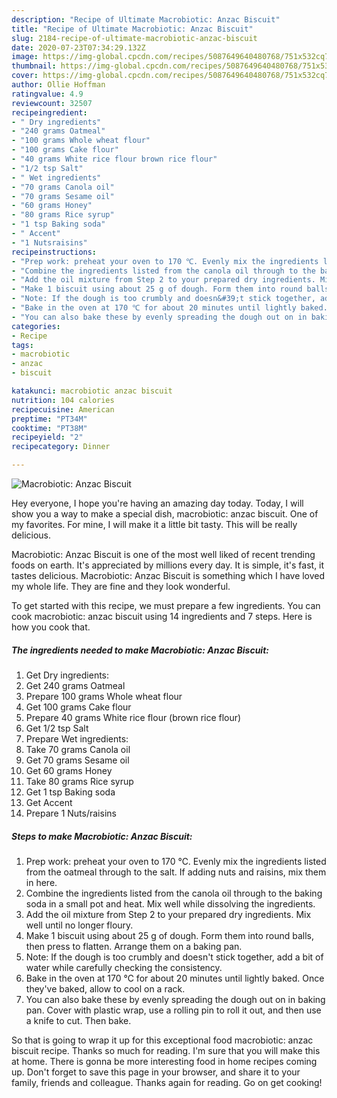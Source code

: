 ```yaml
---
description: "Recipe of Ultimate Macrobiotic: Anzac Biscuit"
title: "Recipe of Ultimate Macrobiotic: Anzac Biscuit"
slug: 2184-recipe-of-ultimate-macrobiotic-anzac-biscuit
date: 2020-07-23T07:34:29.132Z
image: https://img-global.cpcdn.com/recipes/5087649640480768/751x532cq70/macrobiotic-anzac-biscuit-recipe-main-photo.jpg
thumbnail: https://img-global.cpcdn.com/recipes/5087649640480768/751x532cq70/macrobiotic-anzac-biscuit-recipe-main-photo.jpg
cover: https://img-global.cpcdn.com/recipes/5087649640480768/751x532cq70/macrobiotic-anzac-biscuit-recipe-main-photo.jpg
author: Ollie Hoffman
ratingvalue: 4.9
reviewcount: 32507
recipeingredient:
- " Dry ingredients"
- "240 grams Oatmeal"
- "100 grams Whole wheat flour"
- "100 grams Cake flour"
- "40 grams White rice flour brown rice flour"
- "1/2 tsp Salt"
- " Wet ingredients"
- "70 grams Canola oil"
- "70 grams Sesame oil"
- "60 grams Honey"
- "80 grams Rice syrup"
- "1 tsp Baking soda"
- " Accent"
- "1 Nutsraisins"
recipeinstructions:
- "Prep work: preheat your oven to 170 ℃. Evenly mix the ingredients listed from the oatmeal through to the salt. If adding nuts and raisins, mix them in here."
- "Combine the ingredients listed from the canola oil through to the baking soda in a small pot and heat. Mix well while dissolving the ingredients."
- "Add the oil mixture from Step 2 to your prepared dry ingredients. Mix well until no longer floury."
- "Make 1 biscuit using about 25 g of dough. Form them into round balls, then press to flatten. Arrange them on a baking pan."
- "Note: If the dough is too crumbly and doesn&#39;t stick together, add a bit of water while carefully checking the consistency."
- "Bake in the oven at 170 ℃ for about 20 minutes until lightly baked. Once they&#39;ve baked, allow to cool on a rack."
- "You can also bake these by evenly spreading the dough out on in baking pan. Cover with plastic wrap, use a rolling pin to roll it out, and then use a knife to cut. Then bake."
categories:
- Recipe
tags:
- macrobiotic
- anzac
- biscuit

katakunci: macrobiotic anzac biscuit 
nutrition: 104 calories
recipecuisine: American
preptime: "PT34M"
cooktime: "PT38M"
recipeyield: "2"
recipecategory: Dinner

---
```



![Macrobiotic: Anzac Biscuit](https://img-global.cpcdn.com/recipes/5087649640480768/751x532cq70/macrobiotic-anzac-biscuit-recipe-main-photo.jpg)

Hey everyone, I hope you're having an amazing day today. Today, I will show you a way to make a special dish, macrobiotic: anzac biscuit. One of my favorites. For mine, I will make it a little bit tasty. This will be really delicious.



Macrobiotic: Anzac Biscuit is one of the most well liked of recent trending foods on earth. It's appreciated by millions every day. It is simple, it's fast, it tastes delicious. Macrobiotic: Anzac Biscuit is something which I have loved my whole life. They are fine and they look wonderful.


To get started with this recipe, we must prepare a few ingredients. You can cook macrobiotic: anzac biscuit using 14 ingredients and 7 steps. Here is how you cook that.

<!--inarticleads1-->

##### The ingredients needed to make Macrobiotic: Anzac Biscuit:

1. Get  Dry ingredients:
1. Get 240 grams Oatmeal
1. Prepare 100 grams Whole wheat flour
1. Get 100 grams Cake flour
1. Prepare 40 grams White rice flour (brown rice flour)
1. Get 1/2 tsp Salt
1. Prepare  Wet ingredients:
1. Take 70 grams Canola oil
1. Get 70 grams Sesame oil
1. Get 60 grams Honey
1. Take 80 grams Rice syrup
1. Get 1 tsp Baking soda
1. Get  Accent
1. Prepare 1 Nuts/raisins




<!--inarticleads2-->

##### Steps to make Macrobiotic: Anzac Biscuit:

1. Prep work: preheat your oven to 170 ℃. Evenly mix the ingredients listed from the oatmeal through to the salt. If adding nuts and raisins, mix them in here.
1. Combine the ingredients listed from the canola oil through to the baking soda in a small pot and heat. Mix well while dissolving the ingredients.
1. Add the oil mixture from Step 2 to your prepared dry ingredients. Mix well until no longer floury.
1. Make 1 biscuit using about 25 g of dough. Form them into round balls, then press to flatten. Arrange them on a baking pan.
1. Note: If the dough is too crumbly and doesn&#39;t stick together, add a bit of water while carefully checking the consistency.
1. Bake in the oven at 170 ℃ for about 20 minutes until lightly baked. Once they&#39;ve baked, allow to cool on a rack.
1. You can also bake these by evenly spreading the dough out on in baking pan. Cover with plastic wrap, use a rolling pin to roll it out, and then use a knife to cut. Then bake.




So that is going to wrap it up for this exceptional food macrobiotic: anzac biscuit recipe. Thanks so much for reading. I'm sure that you will make this at home. There is gonna be more interesting food in home recipes coming up. Don't forget to save this page in your browser, and share it to your family, friends and colleague. Thanks again for reading. Go on get cooking!
